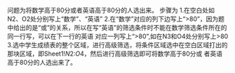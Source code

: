 问题为将数学高于80分或者英语高于80分的人选出来。
步骤为 1.在空白处如N2、O2处分别写上“数学”、“英语”
      2.在“数学”对应的列下边写上“>80”，因为题中给出的是“或”的关系，所以在写“英语”的筛选条件时不能在数学筛选条件所在的同一行写，可以在下一行的英语
      对应一列写上“>80”,如在N3和O4处分别写上>80
      3.选中学生成绩表的整个区域，进行高级筛选，将条件区域选中在空白区域打出的那块区域，即Sheet1!$N$2:$O$4，然后进行高级筛选即可将数学高于80分或
      者英语高于80分的人选出来了。

